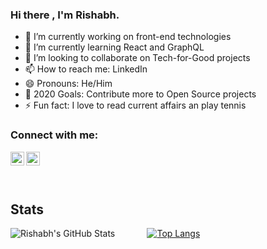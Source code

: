 ### Hi there , I'm Rishabh.

- 🔭 I’m currently working on front-end technologies
- 🌱 I’m currently learning React and GraphQL
- 👯 I’m looking to collaborate on Tech-for-Good projects
- 📫 How to reach me: LinkedIn
- 😄 Pronouns: He/Him
- 🥅 2020 Goals: Contribute more to Open Source projects
- ⚡ Fun fact: I love to read current affairs an play tennis

### Connect with me:

[<img align="left" alt="rishabhjain1997 | LinkedIn" width="22px" src="https://cdn.jsdelivr.net/npm/simple-icons@v3/icons/linkedin.svg" />][linkedin]
[<img align="left" alt="rishabhjain7_ | Instagram" width="22px" src="https://cdn.jsdelivr.net/npm/simple-icons@v3/icons/instagram.svg" />][instagram]

<br/><br/><br/>
## Stats
![Rishabh's GitHub Stats](https://github-readme-stats.vercel.app/api?username=rishabhjain1997&show_icons=true&theme=default) &nbsp;&nbsp;&nbsp;&nbsp;&nbsp;&nbsp;&nbsp;&nbsp;&nbsp;&nbsp;&nbsp;    [![Top Langs](https://github-readme-stats.vercel.app/api/top-langs/?username=rishabhjain1997)](https://github.com/anuraghazra/github-readme-stats)


[instagram]: https://instagram.com/rishabhjain7_
[linkedin]: https://linkedin.com/in/rishabhjain1997
